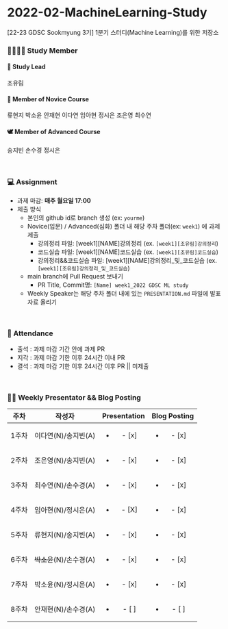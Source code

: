 # 2022-02-MachineLearning-Study
[22-23 GDSC Sookmyung 3기] 1분기 스터디(Machine Learning)를 위한 저장소
<br/>   
### 👩‍👩‍👧‍👧 Study Member
#### 🐳 Study Lead
조유림

#### 🐣 Member of Novice Course
류현지 박소윤 안재현 이다연 임아현 정시은 조은영 최수연   

#### 🕊️ Member of Advanced Course
송지빈 손수경 정시은    

<br/>   

### 💻 Assignment
- 과제 마감: **매주 월요일 17:00**
- 제출 방식
  - 본인의 github id로 branch 생성 (ex: ```yourme```)
  - Novice(입문) / Advanced(심화) 폴더 내 해당 주차 폴더(ex: ```week1```) 에 과제 제출
    - 강의정리 파일: [week1][NAME]강의정리 (ex. ```[week1][조유림]강의정리```)
    - 코드실습 파일: [week1][NAME]코드실습 (ex. ```[week1][조유림]코드실습```)
    - 강의정리&&코드실습 파일: [week1][NAME]강의정리_및_코드실습 (ex. ```[week1][조유림]강의정리_및_코드실습```)
  - main branch에 Pull Request  보내기
    - PR Title, Commit명:  ```[Name] week1_2022 GDSC ML study```
  - Weekly Speaker는 해당 주차 폴더 내에 있는 ```PRESENTATION.md``` 파일에 발표자료 올리기

<br/>   

### 🔔 Attendance
- 출석 : 과제 마감 기간 안에 과제 PR
- 지각 : 과제 마감 기한 이후 24시간 이내 PR
- 결석 : 과제 마감 기한 이후 24시간 이후 PR || 미제출

<br/>  

### 👩‍🏫 Weekly Presentator && Blog Posting

| 주차 | 작성자 | Presentation | Blog Posting |
|:----------:|:----------:|:----------:|:----------:|
| 1주차 | 이다연(N)/송지빈(A) | <ul><li>- [x] </li></ul> | <ul><li>- [x] </li></ul> |
| 2주차 | 조은영(N)/송지빈(A) | <ul><li>- [x] </li></ul> | <ul><li>- [x] </li></ul> |
| 3주차 | 최수연(N)/손수경(A) | <ul><li>- [x] </li></ul> | <ul><li>- [x] </li></ul> |
| 4주차 | 임아현(N)/정시은(A) | <ul><li>- [X] </li></ul> | <ul><li>- [x] </li></ul> |
| 5주차 | 류현지(N)/송지빈(A) | <ul><li>- [x] </li></ul> | <ul><li>- [x] </li></ul> |
| 6주차 | ~~박소윤~~(N)/손수경(A) | <ul><li>- [x] </li></ul> | <ul><li>- [x] </li></ul> |
| 7주차 | 박소윤(N)/정시은(A) | <ul><li>- [x] </li></ul> | <ul><li>- [x] </li></ul> |
| 8주차 | 안재현(N)/손수경(A) | <ul><li>- [ ] </li></ul> | <ul><li>- [ ] </li></ul> |
